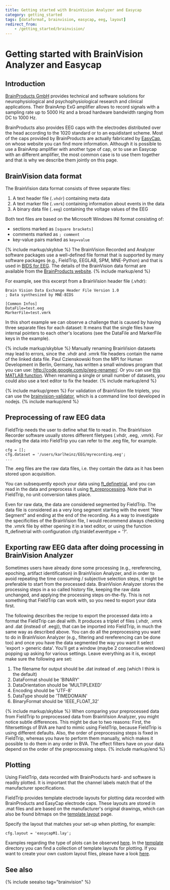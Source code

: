 ```yaml
---
title: Getting started with BrainVision Analyzer and Easycap
category: getting_started
tags: [dataformat, brainvision, easycap, eeg, layout]
redirect_from:
    - /getting_started/brainvision/
---
```


# Getting started with BrainVision Analyzer and Easycap

## Introduction

[BrainProducts GmbH](http://www.brainproducts.com) provides technical and software solutions for neurophysiological and psychophysiological research and clinical applications. Their BrainAmp ExG amplifier allows to record signals with a sampling rate up to 5000 Hz and a broad hardware bandwidth ranging from DC to 1000 Hz.

BrainProducts also provides EEG caps with the electrodes distributed over the head according to the 1020 standard or to an equidistant scheme. Most of the caps provided by BrainProducts are actually fabricated by [EasyCap](http://www.easycap.de), on whose website you can find more information. Although it is possible to use a BrainAmp amplifier with another type of cap, or to use an Easycap with an different amplifier, the most common case is to use them together and that is why we describe them jointly on this page.

##  BrainVision data format

The BrainVision data format consists of three separate files:

1. A text header file (`.vhdr`) containing meta data
2. A text marker file (`.vmrk`) containing information about events in the data
3. A binary data file (`.eeg`) containing the voltage values of the EEG

Both text files are based on the Microsoft Windows INI format consisting of:

- sections marked as `[square brackets]`
- comments marked as `; comment`
- key-value pairs marked as `key=value`

{% include markup/skyblue %}
The BrainVision Recorded and Analyzer software packages use a well-defined file format that is supported by many software packages (e.g., FieldTrip, EEGLAB, SPM, MNE-Python) and that is used in [BIDS for EEG](https://psyarxiv.com/63a4y). The details of the BrainVision data format are available from the [BrainProducts website](https://www.brainproducts.com/productdetails.php?id=21&tab=5).
{% include markup/end %}

For example, see this excerpt from a BrainVision header file (.vhdr):

    Brain Vision Data Exchange Header File Version 1.0
    ; Data synthesized by MNE-BIDS

    [Common Infos]
    DataFile=test.eeg
    MarkerFile=test.vmrk

In this short example we can observe a challenge that is caused by having three separate files for each dataset: It means that the single files have internal pointers to each other's locations (see the DataFile and MarkerFile keys in the example).

{% include markup/skyblue %}
Manually renaming BrainVision datasets may lead to errors, since the .vhdr and .vmrk file headers contain the name of the linked data file. Paul Czienskowski from the MPI for Human Development in Berlin, Germany, has written a small windows program that you can use: http://code.google.com/p/eeg-renamer/. Or you can use [this MATLAB function](https://gist.github.com/CPernet/e037df46e064ca83a49fb4c595d4566a). When renaming a single or small number of datasets, you could also use a text editor to fix the header.
{% include markup/end %}

{% include markup/green %}
For validation of BrainVision file triplets, you can use the [brainvision-validator](https://github.com/sappelhoff/brainvision-validator), which is a command line tool developed in nodejs.
{% include markup/end %}

## Preprocessing of raw EEG data

FieldTrip needs the user to define what file to read in. The BrainVision Recorder software usually stores different filetypes (.vhdr, .eeg, .vmrk). For reading the data into FieldTrip you can refer to the .eeg file, for example.

    cfg = [];
    cfg.dataset = '/users/karlheinz/EEG/myrecording.eeg';
    ...

The .eeg files are the raw data files, i.e. they contain the data as it has been stored upon acquisition.

You can subsequently epoch your data using [ft_definetrial](/reference/ft_definetrial), and you can read in the data and preprocess it using [ft_preprocessing](/reference/ft_preprocessing). Note that in FieldTrip, no unit conversion takes place.

Even for raw data, the data are considered segmented by FieldTrip. The data file is considered as a very long segment starting with the event "New Segment" and ending at the end of the recording. As a way to investigate the specificities of the BrainVision file, I would recommend always checking the .vmrk file by either opening it in a text editor, or using the function ft_definetrial with configuration cfg.trialdef.eventtype = '?'.

## Exporting raw EEG data after doing processing in BrainVision Analyzer

Sometimes users have already done some processing (e.g., rereferencing, epoching, artifact identification) in BrainVision Analyzer, and in order to avoid repeating the time consuming / subjective selection steps, it might be preferable to start from the processed data. BrainVision Analyzer stores the processing steps in a so called history file, keeping the raw data unchanged, and applying the processing steps on-the-fly. This is not something that FieldTrip can work with, so you need to export your data first.

The following describes the recipe to export the processed data into a format the FieldTrip can deal with. It produces a triplet of files (.vhdr, .vmrk and .dat (instead of .eeg)), that can be imported into FieldTrip, in much the same way as described above.
You can do all the preprocessing you want to do in BrainVision Analyzer (e.g., filtering and rereferencing can be done too) and once you have the data segmented the way you want it select 'export > generic data'. You'll get a window (maybe 2 consecutive windows) popping up asking for various settings. Leave everything as it is, except make sure the following are set:

1.  The filename for output should be .dat instead of .eeg (which I think is the default)
2.  DataFormat should be 'BINARY'
3.  DataOrientation should be 'MULTIPLEXED'
4.  Encoding should be 'UTF-8'
5.  DataType should be 'TIMEDOMAIN'
6.  BinaryFormat should be 'IEEE_FLOAT_32'

{% include markup/skyblue %}
When comparing your preprocessed data from FieldTrip to preprocessed data from BrainVision Analyzer, you might notice subtle differences. This might be due to two reasons: First, the filtersettings of BVA are hard to mimic using FieldTrip, because FieldTrip is using different defaults. Also, the order of preprocessing steps is fixed in FieldTrip, whereas you have to perform them manually, which makes it possible to do them in any order in BVA. The effect filters have on your data depend on the order of the preprocessing steps.
{% include markup/end %}

## Plotting

Using FieldTrip, data recorded with BrainProducts hard- and software is readily plotted. It is important that the channel labels match that of the manufacturer specifications.

FieldTrip provides template electrode layouts for plotting data recorded with BrainProducts and EasyCap electrode caps. These layouts are stored in .mat files and are based on the manufacturer's original drawings, which can also be found bitmaps on the [template layout](/template/layout/#easycap) page.

Specify the layout that matches your set-up when plotting, for example:

    cfg.layout = 'easycapM1.lay';

Examples regarding the type of plots can be observed [here](/tutorial/plotting). In the [template](/template/layout) directory you can find a collection of template layouts for plotting. If you want to create your own custom layout files, please have a look [here](/tutorial/layout).

## See also

{% include seealso tag="brainvision" %}